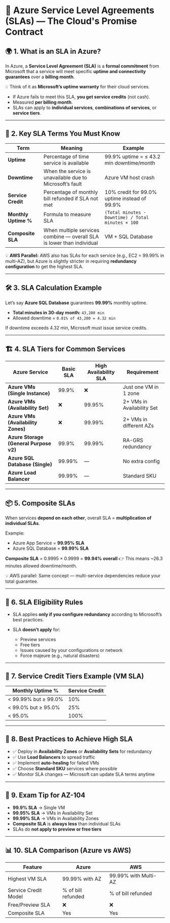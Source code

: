 # 📜 Azure Service Level Agreements (SLAs) — The Cloud's Promise Contract

## 🌍 1. What is an SLA in Azure?

In Azure, a **Service Level Agreement (SLA)** is a **formal commitment** from Microsoft that a service will meet specific **uptime and connectivity guarantees** over a **billing month**.

💡 Think of it as **Microsoft’s uptime warranty** for their cloud services.

- If Azure fails to meet this SLA, **you get service credits** (not cash).
- Measured **per billing month**.
- SLAs can apply to **individual services**, **combinations of services**, or **service tiers**.

---

## 🧩 2. Key SLA Terms You Must Know

| Term                 | Meaning                                                               | Example                                            |
| -------------------- | --------------------------------------------------------------------- | -------------------------------------------------- |
| **Uptime**           | Percentage of time service is available                               | 99.9% uptime = ≤ 43.2 min downtime/month           |
| **Downtime**         | When the service is unavailable due to Microsoft’s fault              | Azure VM host crash                                |
| **Service Credit**   | Percentage of monthly bill refunded if SLA not met                    | 10% credit for 99.0% uptime instead of 99.9%       |
| **Monthly Uptime %** | Formula to measure SLA                                                | `(Total minutes - Downtime) / Total minutes × 100` |
| **Composite SLA**    | When multiple services combine — overall SLA is lower than individual | VM + SQL Database                                  |

💡 **AWS Parallel:** AWS also has SLAs for each service (e.g., EC2 = 99.99% in multi-AZ), but Azure is slightly stricter in requiring **redundancy configuration** to get the highest SLA.

---

## 🛠 3. SLA Calculation Example

Let’s say **Azure SQL Database** guarantees **99.99%** monthly uptime.

- **Total minutes in 30-day month:** `43,200 min`
- Allowed downtime = `0.01% of 43,200 = 4.32 min`

If downtime exceeds 4.32 min, Microsoft must issue service credits.

---

## 🏗 4. SLA Tiers for Common Services

| Azure Service                          | Basic SLA | High Availability SLA | Requirement                |
| -------------------------------------- | --------- | --------------------- | -------------------------- |
| **Azure VMs (Single Instance)**        | 99.9%     | ❌                    | Just one VM in 1 zone      |
| **Azure VMs (Availability Set)**       | ❌        | 99.95%                | 2+ VMs in Availability Set |
| **Azure VMs (Availability Zones)**     | ❌        | 99.99%                | 2+ VMs in different AZs    |
| **Azure Storage (General Purpose v2)** | 99.9%     | 99.99%                | RA-GRS redundancy          |
| **Azure SQL Database (Single)**        | 99.99%    | —                     | No extra config            |
| **Azure Load Balancer**                | 99.99%    | —                     | Standard SKU               |

---

## 📦 5. Composite SLAs

When services **depend on each other**, overall SLA = **multiplication of individual SLAs**.

Example:

- Azure App Service = **99.95% SLA**
- Azure SQL Database = **99.99% SLA**

**Composite SLA** = 0.9995 × 0.9999 = **99.94% overall**
👉 This means \~26.3 minutes allowed downtime/month.

💡 AWS parallel: Same concept — multi-service dependencies reduce your total guarantee.

---

## 🔐 6. SLA Eligibility Rules

- SLA applies **only if you configure redundancy** according to Microsoft’s best practices.
- SLA **doesn’t apply** for:

  - Preview services
  - Free tiers
  - Issues caused by your configurations or network
  - Force majeure (e.g., natural disasters)

---

## 📜 7. Service Credit Tiers Example (VM SLA)

| Monthly Uptime %     | Service Credit |
| -------------------- | -------------- |
| < 99.99% but ≥ 99.0% | 10%            |
| < 99.0% but ≥ 95.0%  | 25%            |
| < 95.0%              | 100%           |

---

## 🚦 8. Best Practices to Achieve High SLA

- ✅ Deploy in **Availability Zones** or **Availability Sets** for redundancy
- ✅ Use **Load Balancers** to spread traffic
- ✅ Implement **auto-healing** for failed VMs
- ✅ Choose **Standard SKU** services where possible
- ✅ Monitor SLA changes — Microsoft can update SLA terms anytime

---

## 🧠 9. Exam Tip for AZ-104

- **99.9% SLA** → Single VM
- **99.95% SLA** → VMs in Availability Set
- **99.99% SLA** → VMs in Availability Zones
- **Composite SLA** is **always less** than individual SLAs
- SLAs do **not apply to preview or free tiers**

---

## 📊 10. SLA Comparison (Azure vs AWS)

| Feature              | Azure              | AWS                  |
| -------------------- | ------------------ | -------------------- |
| Highest VM SLA       | 99.99% with AZ     | 99.99% with Multi-AZ |
| Service Credit Model | % of bill refunded | % of bill refunded   |
| Free/Preview SLA     | ❌                 | ❌                   |
| Composite SLA        | Yes                | Yes                  |
